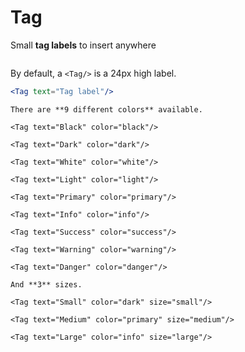 # Tag
Small **tag labels** to insert anywhere

```props
```

By default, a `<Tag/>` is a 24px high label.


```jsx
<Tag text="Tag label"/>
```


```hint|span-6,neutral
There are **9 different colors** available.
```

```jsx|span-3
<Tag text="Black" color="black"/>
```

```jsx|span-3
<Tag text="Dark" color="dark"/>
```

```jsx|span-3
<Tag text="White" color="white"/>
```

```jsx|span-3
<Tag text="Light" color="light"/>
```

```jsx|span-3
<Tag text="Primary" color="primary"/>
```

```jsx|span-3
<Tag text="Info" color="info"/>
```

```jsx|span-3
<Tag text="Success" color="success"/>
```

```jsx|span-3
<Tag text="Warning" color="warning"/>
```

```jsx|span-3
<Tag text="Danger" color="danger"/>
```


```hint|span-6,neutral
And **3** sizes.
```

```jsx|span-3
<Tag text="Small" color="dark" size="small"/>
```

```jsx|span-3
<Tag text="Medium" color="primary" size="medium"/>
```

```jsx|span-3
<Tag text="Large" color="info" size="large"/>
```

